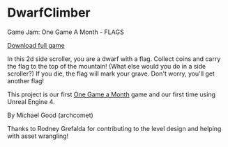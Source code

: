 DwarfClimber
============

Game Jam: One Game A Month - FLAGS

[Download full game](https://www.dropbox.com/s/2bk8at29al5cmhb/DwarfClimber.zip)


In this 2d side scroller, you are a dwarf with a flag. Collect coins and carry the flag to the top of the mountain! (What else would you do in a side scroller?) If you die, the flag will mark your grave. Don't worry, you'll get another flag!

This project is our first [One Game a Month](http://www.onegameamonth.com/) game and our first time using Unreal Engine 4.


By Michael Good (archcomet)

Thanks to Rodney Grefalda for contributing to the level design and helping with asset wrangling!
